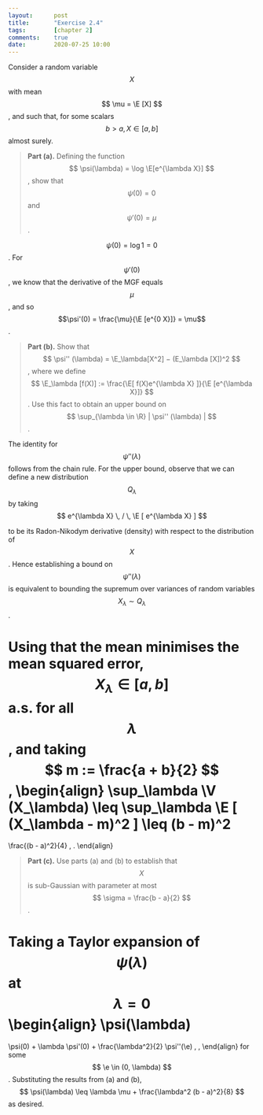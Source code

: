 ```yaml
---
layout:      post
title:       "Exercise 2.4"
tags:        [chapter 2]
comments:    true
date:        2020-07-25 10:00
---
```


Consider a random variable $$ X $$ with mean $$ \mu = \E [X] $$, and such that,
for some scalars $$ b > a, X \in [a, b] $$ almost surely.

> __Part (a).__
> Defining the function $$ \psi(\lambda) = \log \E[e^{\lambda X}] $$, show that
> $$ \psi (0) = 0 $$ and $$ \psi'(0) = \mu $$.

$$ \psi(0) = \log 1 = 0 $$. For $$ \psi'(0) $$, we know that the derivative of
the MGF equals $$ \mu $$, and so $$\psi'(0) = \frac{\mu}{\E [e^{0 X}]} = \mu$$.


> __Part (b).__
> Show that $$ \psi'' (\lambda) = \E_\lambda[X^2] − (E_\lambda [X])^2 $$,
> where we define
> $$ \E_\lambda [f(X)] := \frac{\E[ f(X)e^{\lambda X} ]}{\E [e^{\lambda X}]} $$.
>  Use this fact to obtain an upper bound on
> $$ \sup_{\lambda \in \R} | \psi'' (\lambda) | $$.

The identity for $$ \psi''(\lambda) $$ follows from the chain rule.
For the upper bound, observe that we can define a new distribution
$$ Q_\lambda $$ by taking
$$ e^{\lambda X} \, / \, \E [ e^{\lambda X} ] $$
<!-- $$ \frac{e^{\lambda X}}{\E [ e^{\lambda X} ]} $$ -->
to be its Radon-Nikodym derivative (density) with respect to the distribution
of $$ X $$.
Hence establishing a bound on $$\psi''(\lambda)$$ is equivalent to bounding the
supremum over variances of random variables $$ X_\lambda \sim Q_\lambda $$.

Using that the mean minimises the mean squared error,
$$ X_\lambda \in [a, b] $$ a.s. for all $$ \lambda $$,
and taking
$$ m := \frac{a + b}{2} $$,
\begin{align}
  \sup_\lambda \V (X_\lambda)
  \leq
  \sup_\lambda \E [ (X_\lambda - m)^2 ]
  \leq
  (b - m)^2
  =
  \frac{(b - a)^2}{4}
  \, .
\end{align}


> __Part (c).__
> Use parts (a) and (b) to establish that $$ X $$ is sub-Gaussian with parameter
>  at most $$ \sigma = \frac{b - a}{2} $$.

Taking a Taylor expansion of $$ \psi(\lambda) $$ at
$$ \lambda = 0 $$
\begin{align}
  \psi(\lambda)
  =
  \psi(0) + \lambda \psi'(0) + \frac{\lambda^2}{2} \psi''(\e) \, ,
\end{align}
for some $$ \e \in (0, \lambda) $$.
Substituting the results from (a) and (b),
$$ \psi(\lambda) \leq \lambda \mu + \frac{\lambda^2 (b - a)^2}{8} $$ as desired.
